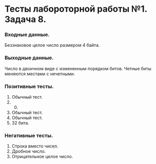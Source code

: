 # Тесты лабороторной работы №1. Задача 8.

### Входные данные.
Беззнаковое целое число размером 4 байта.

### Выходные данные.
Число в двоичном виде с измененным порядком битов.
Четные биты меняются местами с нечетными.

### Позитивные тесты.
1. Обычный тест.
2. 0.
3. Обычный тест.
4. Обычный тест.
5. 32 бита.

### Негативные тесты.
1. Строка вместо чисел.
2. Дробное число.
3. Отрицательное целое число.
